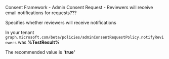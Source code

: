 Consent Framework - Admin Consent Request - Reviewers will receive email notifications for requests???

Specifies whether reviewers will receive notifications

<!--- Results --->

In your tenant `graph.microsoft.com/beta/policies/adminConsentRequestPolicy.notifyReviewers` was **%TestResult%**

The recommended value is **'true'**
